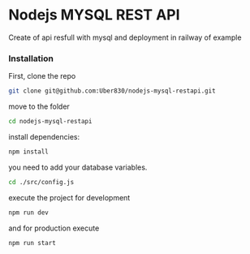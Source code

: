 # Nodejs MYSQL REST API
Create of api resfull with mysql and deployment in railway of example

### Installation

First, clone the repo

```sh
git clone git@github.com:Uber830/nodejs-mysql-restapi.git
```

move to the folder

```sh
cd nodejs-mysql-restapi
```

install dependencies:

```sh
npm install
```
you need to add your database variables.

```sh
cd ./src/config.js
```
execute the project for development

```sh
npm run dev
```
and for production execute

```sh
npm run start
```


